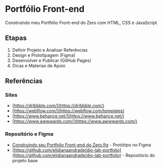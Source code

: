 # Portfólio Front-end
Construindo meu Portfólio Front-end do Zero com HTML, CSS e JavaScript

## Etapas
1. Definir Projeto e Analisar Referências
2. Design e Prototipagem (Figma)
3. Desenvolver e Publicar (GitHub Pages)
4. Dicas e Materias de Apoio

## Referências
### Sites
- [https://dribbble.com/](https://dribbble.com/)
- [https://webflow.com/](https://webflow.com/templates)
- [https://www.behance.net/](https://www.behance.net/)
- [https://www.awwwards.com/](https://www.awwwards.com/)

### Repositório e Figma
- [Construindo seu Portfolio Front-end do Zero.fig](https://www.figma.com/design/NkndT2SbyHJZWLEsaM8Xn3/DIO-Lab-Portf%C3%B3lio?node-id=0-1&p=f&t=lHsBli3yXJeLRsle-0) - Protótipo no Figma
- [https://github.com/elidianaandrade/dio-lab-portfolio](https://github.com/elidianaandrade/dio-lab-portfolio) - Repositório do projeto base